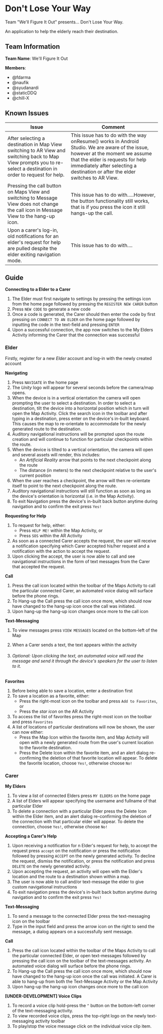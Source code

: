 # Don't Lose Your Way

Team "We'll Figure It Out" presents... Don't Lose Your Way.

An application to help the elderly reach their destination.

## Team Information

**Team Name**: We'll Figure It Out

**Members**:

- @fdarma
- @naufik
- @syudanardi
- @staticDDQ
- @chill-X

## Known Issues

| Issue                                    | Comment                                  |
| ---------------------------------------- | ---------------------------------------- |
| After selecting a destination in Map View switching to AR View and switching back to Map View prompts you to re-select a destination in order to request for help. | This issue has to do with the way onResume() works in Android Studio. We are aware of the issue, however at the moment we assume that the elder is  requests for help immediately after selecting a destination or after the elder switches to AR View. |
| Pressing the call button on Maps View and switching to Message View does not change the call icon in Message View to the hang-up icon. | This issue has to do with.....However, the button functionality still works, that is if you press the icon it still hangs-up the call. |
| Upon a carer's log-in, old notifications for an elder's request for help are pulled despite the elder exiting navigation mode. | This issue has to do with....            |

## Guide

**Connecting to a Elder to a Carer**

1. The Elder must first navigate to settings by pressing the settings icon from the home page followed by pressing the `REGISTER NEW CARER`  button
2. Press `NEW CODE` to generate a new code
3. Once a code is generated, the Carer should then enter the code by first pressing on `CONNECT TO AN ELDER` on the home page followed by inputting the code in the text-field and pressing `ENTER`
4. Upon a successful connection, the app now switches to the My Elders Activity informing the Carer that the connection was successful

### Elder

Firstly, register for a new *Elder* account and log-in with the newly created account

**Navigating**

1. Press `NAVIGATE` in the home page
2. The *Unity* logo will appear for several seconds before the camera/map opens.
3. When the device is in a vertical orientation the camera will open prompting the user to select a destination. In order to select a destination, tilt the device into a horizontal position which in turn will open the Map Activity. Click the search icon in the toolbar and after typing in a destination, press enter on the device's in-built keyboard. This causes the map to re-orientate to accommodate for the newly generated route to the destination.
4. Auditory navigational instructions will be prompted upon the route creation and will continue to function for particular checkpoints within the route.
5. When the device is tilted to a vertical orientation, the camera will open and several assets will render, this includes:
   - An *Artificial Reality* arrow that points to the next checkpoint along the route
   - The distance (in meters) to the next checkpoint relative to the user's current position
6. When the user reaches a checkpoint, the arrow will then re-orientate itself to point to the next checkpoint along the route. 
7. Auditory navigational instructions will still function as soon as long as the device's orientation is horizontal (i.e. in the Map Activity).
8. To exit Navigation press the device's in-built back button anytime during navigation and to confirm the exit press `Yes!`

**Requesting for Help**

1. To request for help, either:
   - Press `HELP ME!` within the Map Activity, or
   - Press `SOS` within the AR Activity
2. As soon as a connected Carer accepts the request, the user will receive a notification specifying which Carer accepted his/her request and a notification with the action to accept the request.
3. Upon clicking the accept, the user is now able to call and see navigational instructions in the form of text messages from the Carer that accepted the request.

**Call**

1. Press the call icon located within the toolbar of the Maps Activity to call the particular connected Carer, an automated voice dialog will surface before the phone rings.
2. To Hang-up the Call press the call icon once more, which should now have changed to the hang-up icon once the call was initiated. 
3. Upon hang-up the hang-up icon changes once more to the call icon

**Text-Messaging**

1. To view messages press `VIEW MESSAGES` located on the bottom-left of the Map

2. When a Carer sends a text, the text appears within the activity

3. ###### Optional: Upon clicking the text, an automated voice will read the message and send it through the device's speakers for the user to listen to it.

**Favorites**

1. Before being able to save a location, enter a destination first
2. To save a location as a favorite, either:
   - Press the right-most icon on the toolbar and press `Add to Favorites`, or
   - Press the *star icon* on the AR Activity
3. To access the list of favorites press the right-most icon on the toolbar and press `Favorites`
4. A list of locations of particular destinations will now be shown, the user can now either:
   - Press the Map Icon within the favorite item, and Map Activity will open with a newly generated route from the user's current location to the favorite destination.
   - Press the Delete Icon within the favorite item, and an alert dialog re-confirming the deletion of that favorite location will appear. To delete the favorite location, choose `Yes!`, otherwise choose  `No!`

### Carer

**My Elders**

1. To view a list of connected Elders press `MY ELDERS` on the home page
2. A list of Elders will appear specifying the username and fullname of that particular Elder
3. To delete a connection with a particular Elder press the Delete Icon within the Elder item, and an alert dialog re-confirming the deletion of the connection with that particular elder will appear. To delete the connection, choose `Yes!`, otherwise choose  `No!`

**Accepting a Carer's Help**

1. Upon receiving a notification for n Elder's request for help, to accept the request press `accept` on the notification or press the notification followed by pressing `ACCEPT` on the newly generated activity. To decline the request, dismiss the notification, or press the notification and press `DELETE` on the newly generated activity.
2. Upon accepting the request, an activity will open with the Elder's location and the route to a destination shown within a map. 
3. The user is now able to call and/or text-message the elder to give custom navigational instructions 
4. To exit navigation press the device's in-built back button anytime during navigation and to confirm the exit press `Yes!`

**Text-Messaging**

1. To send a message to the connected Elder press the text-messaging icon on the toolbar
2. Type in the input field and press the arrow icon on the right to send the message, a dialog appears on a successfully sent message.

**Call**

1. Press the call icon located within the toolbar of the Maps Activity to call the particular connected Elder, or open text-messages followed by pressing the call icon on the toolbar of the text-messages activity. An automated voice dialog will surface before the phone rings.
2. To Hang-up the Call press the call icon once more, which should now have changed to the hang-up icon once the call was initiated. A Carer is able to hang-up from both the Text-Message Activity or the Map Activity
3. Upon hang-up the hang-up icon changes once more to the call icon

**[UNDER-DEVELOPMENT] Voice Clips**

1. To record a voice clip hold-press the `^` button on the bottom-left corner of the text-messaging activity.
2. To view recorded voice clips, press the top-right logo on the newly text-messaging activity toolbar
3. To play/stop the voice message click on the individual voice clip item.